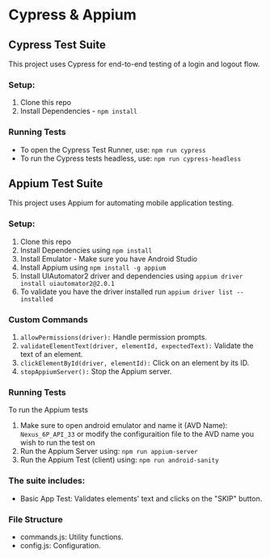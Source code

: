 # Cypress & Appium

## Cypress Test Suite
This project uses Cypress for end-to-end testing of a login and logout flow.

### Setup:
1. Clone this repo
2. Install Dependencies - ```npm install```

### Running Tests
- To open the Cypress Test Runner, use: ```npm run cypress```
- To run the Cypress tests headless, use: ```npm run cypress-headless```


## Appium Test Suite
This project uses Appium for automating mobile application testing.

### Setup:
1. Clone this repo
2. Install Dependencies using ```npm install```
3. Install Emulator - Make sure you have Android Studio
4. Install Appium using ```npm install -g appium```
5. Install UIAutomator2 driver and dependencies using ```appium driver install uiautomator2@2.0.1```
6. To validate you have the driver installed run ```appium driver list --installed```

### Custom Commands
1. ```allowPermissions(driver):``` Handle permission prompts.
2. ```validateElementText(driver, elementId, expectedText):``` Validate the text of an element.
3. ```clickElementById(driver, elementId):``` Click on an element by its ID.
4. ```stopAppiumServer():``` Stop the Appium server.

### Running Tests
To run the Appium tests
1. Make sure to open android emulator and name it (AVD Name): ```Nexus_6P_API_33``` or modify the configuraition file to the AVD name you wish to run the test on
2. Run the Appium Server using: ```npm run appium-server```
3. Run the Appium Test (client) using: ```npm run android-sanity```

### The suite includes:
- Basic App Test: Validates elements' text and clicks on the "SKIP" button.

### File Structure
- commands.js: Utility functions.
- config.js: Configuration.
